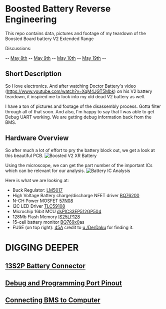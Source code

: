 # Boosted Battery Reverse Engineering
This repo contains data, pictures and footage of my teardown of the Boosted Board battery V2 Extended Range

Discussions:

-- [May 8th](https://www.reddit.com/r/boostedboards/comments/gg88ma/boosted_v2_xr_battery_teardown_here_is_the_pcb_in/) -- [May 9th](https://www.reddit.com/r/boostedboards/comments/ggvfu7/success_getting_debug_data_from_the_v2_xr_battery/) -- [May 10th](https://www.reddit.com/r/boostedboards/comments/ghdyi7/bb_v2_xr_bms_pcb_analysis/) -- [May 19th](https://www.reddit.com/r/boostedboards/comments/gmzpmr/explanation_on_how_to_connect_bb_v2_xr_battery_to/) --

## Short Description
So I love electronics. And after watching Doctor Battery's video (https://www.youtube.com/watch?v=XqM4JGT5Mbk) on his V2 battery teardown, it inspired me to look into my old dead V2 battery as well.

I have a ton of pictures and footage of the disassembly process. Gotta filter through all of that soon. And also, I'm happy to say that I was able to get Debug UART working. We are getting debug information back from the BMS.

## Hardware Overview
So after much a lot of effort to pry the battery block out, we get a look at this beautiful PCB. 
![Boosted V2 XR Battery](https://raw.githubusercontent.com/lle/boostedBattery/master/pictures/PCB/topview.JPG)

Using the microscope, we can get the part number of the important ICs which can be relevant for our analysis.
![Battery IC Analysis](https://raw.githubusercontent.com/lle/boostedBattery/master/pictures/PCB/overview.png)

Here is what we are looking at:
* Buck Regulator: [LM5017](http://www.ti.com/lit/ds/symlink/lm5017.pdf?&ts=1589157738344)
* High Voltage Battery charge/discharge NFET driver [BQ76200](http://www.ti.com/lit/ds/symlink/bq76200.pdf?&ts=1589157776395)
* N-CH Power MOSFET [57N08](https://www.infineon.com/dgdl/BSC057N08NS3G_rev2.4.pdf?folderId=db3a304313b8b5a60113cee8763b02d7&fileId=db3a30431add1d95011ae803c9345616)
* I2C LED Driver [TLC59108](http://www.ti.com/lit/ds/symlink/tlc59108.pdf?&ts=1589158260465)
* Microchip 16bit MCU [dsPIC33EP512GP504](https://www.microchip.com/wwwproducts/en/dsPIC33EP512GP504)
* 128Mb Flash Memory [IS25LP128](http://www.issi.com/WW/pdf/IS25LP128.pdf)
* 15-cell battery monitor [BQ769x0](http://www.ti.com/lit/ds/symlink/bq76940.pdf?&ts=1589158546744)as
* FUSE (on top right): [45A](https://www.dexerials.jp/en/products/c3/sfk1245.html) credit to [u /DerDaku](https://www.reddit.com/r/boostedboards/comments/ghdyi7/bb_v2_xr_bms_pcb_analysis/fq9e78y?utm_source=share&utm_medium=web2x) for finding it.

# DIGGING DEEPER
## [13S2P Battery Connector](batConn.md)
## [Debug and Programming Port Pinout](debugConn.md)
## [Connecting BMS to Computer](uartHowTo.md)
